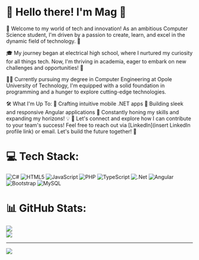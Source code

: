 # 👋 Hello there! I'm Mag 🌱
🚀 Welcome to my world of tech and innovation! As an ambitious Computer Science student, I'm driven by a passion to create, learn, and excel in the dynamic field of technology. 🚀

🎓 My journey began at electrical high school, where I nurtured my curiosity for all things tech. Now, I'm thriving in academia, eager to embark on new challenges and opportunities! 🌟

👩‍💻 Currently pursuing my degree in Computer Engineering at Opole University of Technology, I'm equipped with a solid foundation in programming and a hunger to explore cutting-edge technologies.

🛠️ What I'm Up To:
🌼 Crafting intuitive mobile .NET apps
🌹 Building sleek and responsive Angular applications
🌱 Constantly honing my skills and expanding my horizons! 💡
🌟 Let's connect and explore how I can contribute to your team's success! Feel free to reach out via [LinkedIn](insert LinkedIn profile link) or email. Let's build the future together! 🌟


# 💻 Tech Stack:
![C#](https://img.shields.io/badge/c%23-%23239120.svg?style=for-the-badge&logo=csharp&logoColor=white) ![HTML5](https://img.shields.io/badge/html5-%23E34F26.svg?style=for-the-badge&logo=html5&logoColor=white) ![JavaScript](https://img.shields.io/badge/javascript-%23323330.svg?style=for-the-badge&logo=javascript&logoColor=%23F7DF1E) ![PHP](https://img.shields.io/badge/php-%23777BB4.svg?style=for-the-badge&logo=php&logoColor=white) ![TypeScript](https://img.shields.io/badge/typescript-%23007ACC.svg?style=for-the-badge&logo=typescript&logoColor=white) ![.Net](https://img.shields.io/badge/.NET-5C2D91?style=for-the-badge&logo=.net&logoColor=white) ![Angular](https://img.shields.io/badge/angular-%23DD0031.svg?style=for-the-badge&logo=angular&logoColor=white) ![Bootstrap](https://img.shields.io/badge/bootstrap-%238511FA.svg?style=for-the-badge&logo=bootstrap&logoColor=white) ![MySQL](https://img.shields.io/badge/mysql-%2300000f.svg?style=for-the-badge&logo=mysql&logoColor=white)
# 📊 GitHub Stats:
![](https://github-readme-streak-stats.herokuapp.com/?user=mikemachacky&theme=tokyonight&hide_border=true)<br/>
![](https://github-readme-stats.vercel.app/api/top-langs/?username=mikemachacky&theme=tokyonight&hide_border=true&include_all_commits=false&count_private=false&layout=compact)

<!--## 🏆 GitHub Trophies
![](https://github-profile-trophy.vercel.app/?username=mikemachacky&theme=darkhub&no-frame=true&no-bg=false&margin-w=4)-->

---
[![](https://visitcount.itsvg.in/api?id=mikemachacky&icon=0&color=0)](https://visitcount.itsvg.in)

<!-- Proudly created with GPRM ( https://gprm.itsvg.in ) -->

